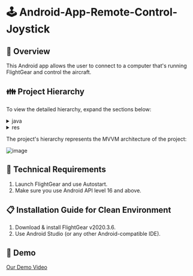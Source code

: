 # :joystick: Android-App-Remote-Control-Joystick
## 🔎 Overview
This Android app allows the user to connect to a computer that's running FlightGear and control the aircraft.


## 👪 Project Hierarchy

To view the detailed hierarchy, expand the sections below:
<details>
<summary>java</summary>
  
<p>

<details>
<summary>model</summary>
<p>

```
FGModel.java
```
</p>
</details>
  
<details>
<summary>viewModel</summary>
<p>

```
ViewModel.java
```

</p>
</details>
   
   <details>
<summary>views</summary>
<p>

```
Joystick.java
MainActivity.java
SteeringActivity.java 
```

</p>
</details>

</p>
</details>

<details>
<summary>res</summary>
<p>
<details>
  <summary>layout</summary>
<p>
  
```
activity_main.xml
activity_steering.xml
```
  
</p>
</details>
</p>
</details>

The project's hierarchy represents the MVVM architecture of the project:

![image](https://user-images.githubusercontent.com/63717070/121778412-7221fa00-cb9f-11eb-9820-b1d6f8ce16f6.png)


## 🔧 Technical Requirements
1) Launch FlightGear and use Autostart.
2) Make sure you use Android API level 16 and above.

## 📋 Installation Guide for Clean Environment
1) Download & install FlightGear v2020.3.6.
2) Use Android Studio (or any other Android-compatible IDE).

## 🎥 Demo
[Our Demo Video](https://youtu.be/glyZPc6Of4Q)

